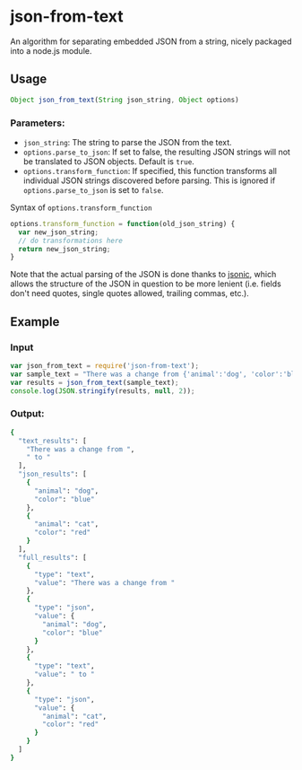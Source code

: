 # json-from-text
An algorithm for separating embedded JSON from a string, nicely packaged into a node.js module.

## Usage
```javascript
Object json_from_text(String json_string, Object options)
```

### Parameters:
* `json_string`: The string to parse the JSON from the text.
* `options.parse_to_json`: If set to false, the resulting JSON strings will not be translated to JSON objects. Default is `true`.
* `options.transform_function`: If specified, this function transforms all individual JSON strings discovered before parsing. This is ignored if `options.parse_to_json` is set to `false`.

Syntax of `options.transform_function`
```javascript
options.transform_function = function(old_json_string) {
  var new_json_string;
  // do transformations here
  return new_json_string;
}
```

Note that the actual parsing of the JSON is done thanks to [jsonic](https://github.com/rjrodger/jsonic), which allows the structure of the JSON in question to be more lenient (i.e. fields don't need quotes, single quotes allowed, trailing commas, etc.).

## Example
### Input
```javascript
var json_from_text = require('json-from-text');
var sample_text = "There was a change from {'animal':'dog', 'color':'blue'} to {'animal':'cat', 'color':'red'}'";
var results = json_from_text(sample_text);
console.log(JSON.stringify(results, null, 2));
```

### Output:
```bash
{
  "text_results": [
    "There was a change from ",
    " to "
  ],
  "json_results": [
    {
      "animal": "dog",
      "color": "blue"
    },
    {
      "animal": "cat",
      "color": "red"
    }
  ],
  "full_results": [
    {
      "type": "text",
      "value": "There was a change from "
    },
    {
      "type": "json",
      "value": {
        "animal": "dog",
        "color": "blue"
      }
    },
    {
      "type": "text",
      "value": " to "
    },
    {
      "type": "json",
      "value": {
        "animal": "cat",
        "color": "red"
      }
    }
  ]
}
```